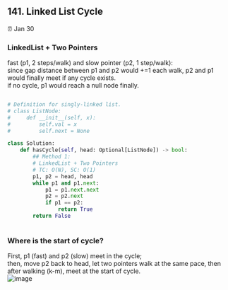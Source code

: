 ## 141. Linked List Cycle 

:alarm_clock: Jan 30

### LinkedList + Two Pointers

fast (p1, 2 steps/walk) and slow pointer (p2, 1 step/walk):\
since gap distance between p1 and p2 would +=1 each walk, p2 and p1 would finally meet if any cycle exists.\
if no cycle, p1 would reach a null node finally.

```python

# Definition for singly-linked list.
# class ListNode:
#     def __init__(self, x):
#         self.val = x
#         self.next = None

class Solution:
    def hasCycle(self, head: Optional[ListNode]) -> bool:
        ## Method 1:
        # LinkedList + Two Pointers
        # TC: O(N), SC: O(1)
        p1, p2 = head, head
        while p1 and p1.next:
            p1 = p1.next.next
            p2 = p2.next
            if p1 == p2:
                return True
        return False
        
```

### Where is the start of cycle?
First, p1 (fast) and p2 (slow) meet in the cycle;\
then, move p2 back to head, let two pointers walk at the same pace, then after walking (k-m), meet at the start of cycle.\
![image](https://user-images.githubusercontent.com/51430523/216231326-a9f4c70f-b8a2-481a-af3c-4f8327560ff7.png)
